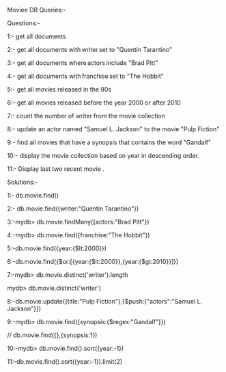 Moviee DB Queries:- 

Questions:- 

1:- get all documents 

2:- get all documents with writer set to "Quentin Tarantino" 

3:- get all documents where actors include "Brad Pitt" 

4:- get all documents with franchise set to "The Hobbit" 

5:- get all movies released in the 90s 

6:- get all movies released before the year 2000 or after 2010 

7:- count the number of writer from the movie collection 

8:- update an actor named "Samuel L. Jackson" to the movie "Pulp Fiction" 

9:- find all movies that have a synopsis that contains the word "Gandalf" 

10:- display the movie collection  based on year in descending order. 

11:- Display last two recent movie . 

Solutions:-  


1:- db.movie.find()

2:- db.movie.find({writer:"Quentin Tarantino"})

3:-mydb> db.movie.findMany({actors:"Brad Pitt"})

4:-mydb> db.movie.find({franchise:"The Hobbit"})

5:-db.movie.find({year:{$lt:2000}})

6:-db.movie.find({$or:[{year:{$lt:2000}},{year:{$gt:2010}}]})

7:-mydb> db.movie.distinct('writer').length

mydb> db.movie.distinct('writer')

8:-db.movie.update({title:"Pulp Fiction"},{$push:{"actors":"Samuel L. Jackson"}})

9:-mydb> db.movie.find({synopsis:{$regex:"Gandalf"}})

// db.movie.find({},{synopsis:1})


10:-mydb> db.movie.find().sort({year:-1})

11:-db.movie.find().sort({year:-1}).limit(2)


